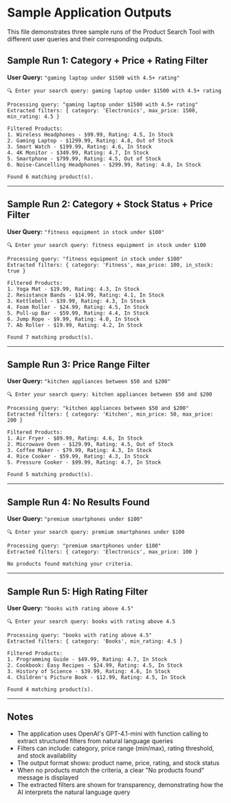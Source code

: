 # Sample Application Outputs

This file demonstrates three sample runs of the Product Search Tool with different user queries and their corresponding outputs.

## Sample Run 1: Category + Price + Rating Filter

**User Query:** `"gaming laptop under $1500 with 4.5+ rating"`

```
🔍 Enter your search query: gaming laptop under $1500 with 4.5+ rating

Processing query: "gaming laptop under $1500 with 4.5+ rating"
Extracted filters: { category: 'Electronics', max_price: 1500, min_rating: 4.5 }

Filtered Products:
1. Wireless Headphones - $99.99, Rating: 4.5, In Stock
2. Gaming Laptop - $1299.99, Rating: 4.8, Out of Stock
3. Smart Watch - $199.99, Rating: 4.6, In Stock
4. 4K Monitor - $349.99, Rating: 4.7, In Stock
5. Smartphone - $799.99, Rating: 4.5, Out of Stock
6. Noise-Cancelling Headphones - $299.99, Rating: 4.8, In Stock

Found 6 matching product(s).
```

---

## Sample Run 2: Category + Stock Status + Price Filter

**User Query:** `"fitness equipment in stock under $100"`

```
🔍 Enter your search query: fitness equipment in stock under $100

Processing query: "fitness equipment in stock under $100"
Extracted filters: { category: 'Fitness', max_price: 100, in_stock: true }

Filtered Products:
1. Yoga Mat - $19.99, Rating: 4.3, In Stock
2. Resistance Bands - $14.99, Rating: 4.1, In Stock
3. Kettlebell - $39.99, Rating: 4.3, In Stock
4. Foam Roller - $24.99, Rating: 4.5, In Stock
5. Pull-up Bar - $59.99, Rating: 4.4, In Stock
6. Jump Rope - $9.99, Rating: 4.0, In Stock
7. Ab Roller - $19.99, Rating: 4.2, In Stock

Found 7 matching product(s).
```

---

## Sample Run 3: Price Range Filter

**User Query:** `"kitchen appliances between $50 and $200"`

```
🔍 Enter your search query: kitchen appliances between $50 and $200

Processing query: "kitchen appliances between $50 and $200"
Extracted filters: { category: 'Kitchen', min_price: 50, max_price: 200 }

Filtered Products:
1. Air Fryer - $89.99, Rating: 4.6, In Stock
2. Microwave Oven - $129.99, Rating: 4.5, Out of Stock
3. Coffee Maker - $79.99, Rating: 4.3, In Stock
4. Rice Cooker - $59.99, Rating: 4.3, In Stock
5. Pressure Cooker - $99.99, Rating: 4.7, In Stock

Found 5 matching product(s).
```

---

## Sample Run 4: No Results Found

**User Query:** `"premium smartphones under $100"`

```
🔍 Enter your search query: premium smartphones under $100

Processing query: "premium smartphones under $100"
Extracted filters: { category: 'Electronics', max_price: 100 }

No products found matching your criteria.
```

---

## Sample Run 5: High Rating Filter

**User Query:** `"books with rating above 4.5"`

```
🔍 Enter your search query: books with rating above 4.5

Processing query: "books with rating above 4.5"
Extracted filters: { category: 'Books', min_rating: 4.5 }

Filtered Products:
1. Programming Guide - $49.99, Rating: 4.7, In Stock
2. Cookbook: Easy Recipes - $24.99, Rating: 4.5, In Stock
3. History of Science - $39.99, Rating: 4.6, In Stock
4. Children's Picture Book - $12.99, Rating: 4.5, In Stock

Found 4 matching product(s).
```

---

## Notes

- The application uses OpenAI's GPT-4.1-mini with function calling to extract structured filters from natural language queries
- Filters can include: category, price range (min/max), rating threshold, and stock availability
- The output format shows: product name, price, rating, and stock status
- When no products match the criteria, a clear "No products found" message is displayed
- The extracted filters are shown for transparency, demonstrating how the AI interprets the natural language query 